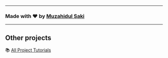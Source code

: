 
---

### Made with ❤️ by [Muzahidul Saki](https://www.instagram.com/muzahidul_islam_saki/)


---

## Other projects

📚 [All Project Tutorials](https://github.com/muzahidulsaki)
  


